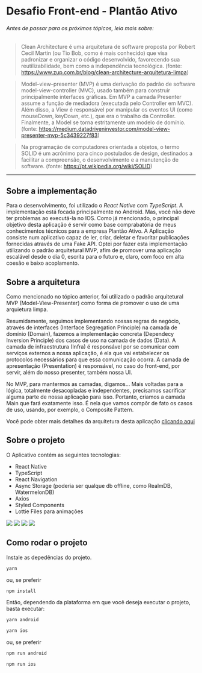 # Desafio Front-end - Plantão Ativo

###### Antes de passar para os próximos tópicos, leia mais sobre:

> Clean Architecture é uma arquitetura de software proposta por Robert Cecil Martin (ou Tio Bob, como é mais conhecido) que visa padronizar e organizar o código desenvolvido, favorecendo sua reutilizabilidade, bem como a independência tecnológica. (fonte: https://www.zup.com.br/blog/clean-architecture-arquitetura-limpa)

> Model–view–presenter (MVP) é uma derivação do padrão de software model-view-controller (MVC), usado também para construir principalmente interfaces gráficas. Em MVP a camada Presenter assume a função de mediadora (executada pelo Controller em MVC). Além disso, a View é responsável por manipular os eventos UI (como mouseDown, keyDown, etc.), que era o trabalho da Controller. Finalmente, a Model se torna estritamente um modelo de domínio. (fonte: https://medium.datadriveninvestor.com/model-view-presenter-mvp-5c3439227f83)

> Na programação de computadores orientada a objetos, o termo SOLID é um acrônimo para cinco postulados de design, destinados a facilitar a compreensão, o desenvolvimento e a manutenção de software. (fonte: https://pt.wikipedia.org/wiki/SOLID)

---

## Sobre a implementação

Para o desenvolvimento, foi utilizado o _React Native_ com _TypeScript_. A implementação está focada principalmente no Android. Mas, você não deve ter problemas ao executá-la no IOS. Como já mencionado, o principal objetivo desta aplicação é servir como base comprabatória de meus conhecimentos técnicos para a empresa Plantão Ativo. A Aplicação consiste num aplicativo capaz de ler, criar, deletar e favoritar publicações fornecidas através de uma Fake API. Optei por fazer esta implementação utilizando o padrão arquitetural MVP, afim de promover uma aplicação escalável desde o dia 0, escrita para o futuro e, claro, com foco em alta coesão e baixo acoplamento.

## Sobre a arquitetura

Como mencionado no tópico anterior, foi utilizado o padrão arquitetural MVP (Model-View-Presenter) como forma de promover o uso de uma arquietura limpa.

Resumidamente, seguimos implementando nossas regras de negócio, através de interfaces (Interface Segregation Principle) na camada de domínio (Domain), fazemos a implementação concreta (Dependecy Inversion Principle) dos casos de uso na camada de dados (Data). A camada de infraestrutura (Infra) é responsável por se comunicar com serviços externos a nossa aplicação, é ela que vai estabelecer os protocolos necessários para que essa comunicação ocorra. A camada de apresentação (Presentation) é responsável, no caso do front-end, por servir, além do nosso presenter, também nossa UI.

No MVP, para mantermos as camadas, digamos... Mais voltadas para a lógica, totalmente desacopladas e independentes, precisamos sacrificar alguma parte de nossa aplicação para isso. Portanto, criamos a camada Main que fará exatamente isso. É nela que vamos compôr de fato os casos de uso, usando, por exemplo, o Composite Pattern.

Você pode obter mais detalhes da arquitetura desta aplicação [clicando aqui](https://whimsical.com/pafrontendchallengearchitecture-9GEceWiVpeyQspVer8SzgW)

## Sobre o projeto

O Aplicativo contém as seguintes tecnologias:

- React Native
- TypeScript
- React Navigation
- Async Storage (poderia ser qualque db offline, como RealmDB, WatermelonDB)
- Axios
- Styled Components
- Lottie Files para animações

<p align="flex-start">
<img src=".github/assets/home.png" />
<img src=".github/assets/read.png" />
<img src=".github/assets/create.png" />
<img src=".github/assets/favorite.png" />
</p>



## Como rodar o projeto

Instale as depedências do projeto.

```bash
yarn
```

ou, se preferir

```bash
npm install
```

Então, dependendo da plataforma em que você deseja executar o projeto, basta executar:

```bash
yarn android
```

```bash
yarn ios
```

ou, se preferir

```bash
npm run android
```

```bash
npm run ios
```

